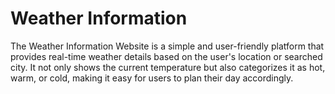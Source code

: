 # Weather Information
The Weather Information Website is a simple and user-friendly platform that provides real-time weather details based on the user's location or searched city. It not only shows the current temperature but also categorizes it as hot, warm, or cold, making it easy for users to plan their day accordingly.

